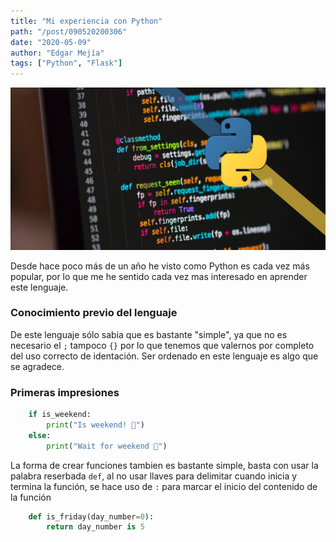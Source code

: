 ```yaml
---
title: "Mi experiencia con Python"
path: "/post/090520200306"
date: "2020-05-09"
author: "Edgar Mejía"
tags: ["Python", "Flask"]
---
```


![🐍](../images/python.jpg)

<!-- coverImage: "../images/hello.jpg" -->
Desde hace poco más de un año he visto como Python es cada vez más popular, por lo que me he sentido cada
vez mas interesado en aprender este lenguaje.

### Conocimiento previo del lenguaje
De este lenguaje sólo sabia que es bastante "simple", ya que no es necesario el `;` tampoco `{}` por lo que
tenemos que valernos por completo del uso correcto de identación. Ser ordenado en este lenguaje es algo que se agradece.

### Primeras impresiones

```python
    if is_weekend:
        print("Is weekend! 🍺")
    else:
        print("Wait for weekend 🥺")
```

La forma de crear funciones tambien es bastante simple, basta con usar la palabra reserbada `def`, al no usar llaves para delimitar cuando inicia y termina la función, se hace uso de `:` para marcar el inicio del contenido de la función

```python
    def is_friday(day_number=0):
        return day_number is 5
```
